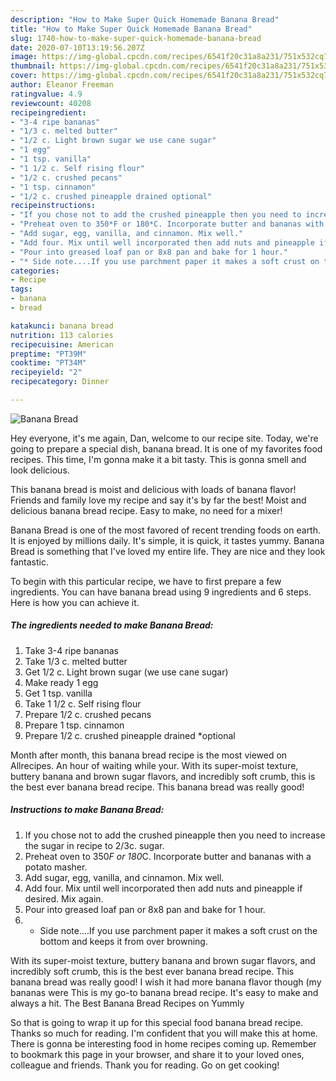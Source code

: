 ```yaml
---
description: "How to Make Super Quick Homemade Banana Bread"
title: "How to Make Super Quick Homemade Banana Bread"
slug: 1740-how-to-make-super-quick-homemade-banana-bread
date: 2020-07-10T13:19:56.207Z
image: https://img-global.cpcdn.com/recipes/6541f20c31a8a231/751x532cq70/banana-bread-recipe-main-photo.jpg
thumbnail: https://img-global.cpcdn.com/recipes/6541f20c31a8a231/751x532cq70/banana-bread-recipe-main-photo.jpg
cover: https://img-global.cpcdn.com/recipes/6541f20c31a8a231/751x532cq70/banana-bread-recipe-main-photo.jpg
author: Eleanor Freeman
ratingvalue: 4.9
reviewcount: 40208
recipeingredient:
- "3-4 ripe bananas"
- "1/3 c. melted butter"
- "1/2 c. Light brown sugar we use cane sugar"
- "1 egg"
- "1 tsp. vanilla"
- "1 1/2 c. Self rising flour"
- "1/2 c. crushed pecans"
- "1 tsp. cinnamon"
- "1/2 c. crushed pineapple drained optional"
recipeinstructions:
- "If you chose not to add the crushed pineapple then you need to increase the sugar in recipe to 2/3c. sugar."
- "Preheat oven to 350*F or 180*C. Incorporate butter and bananas with a potato masher."
- "Add sugar, egg, vanilla, and cinnamon. Mix well."
- "Add four. Mix until well incorporated then add nuts and pineapple if desired. Mix again."
- "Pour into greased loaf pan or 8x8 pan and bake for 1 hour."
- "* Side note....If you use parchment paper it makes a soft crust on the bottom and keeps it from over browning."
categories:
- Recipe
tags:
- banana
- bread

katakunci: banana bread 
nutrition: 113 calories
recipecuisine: American
preptime: "PT39M"
cooktime: "PT34M"
recipeyield: "2"
recipecategory: Dinner

---
```



![Banana Bread](https://img-global.cpcdn.com/recipes/6541f20c31a8a231/751x532cq70/banana-bread-recipe-main-photo.jpg)

Hey everyone, it's me again, Dan, welcome to our recipe site. Today, we're going to prepare a special dish, banana bread. It is one of my favorites food recipes. This time, I'm gonna make it a bit tasty. This is gonna smell and look delicious.

This banana bread is moist and delicious with loads of banana flavor! Friends and family love my recipe and say it&#39;s by far the best! Moist and delicious banana bread recipe. Easy to make, no need for a mixer!

Banana Bread is one of the most favored of recent trending foods on earth. It is enjoyed by millions daily. It's simple, it is quick, it tastes yummy. Banana Bread is something that I've loved my entire life. They are nice and they look fantastic.


To begin with this particular recipe, we have to first prepare a few ingredients. You can have banana bread using 9 ingredients and 6 steps. Here is how you can achieve it.

<!--inarticleads1-->

##### The ingredients needed to make Banana Bread:

1. Take 3-4 ripe bananas
1. Take 1/3 c. melted butter
1. Get 1/2 c. Light brown sugar (we use cane sugar)
1. Make ready 1 egg
1. Get 1 tsp. vanilla
1. Take 1 1/2 c. Self rising flour
1. Prepare 1/2 c. crushed pecans
1. Prepare 1 tsp. cinnamon
1. Prepare 1/2 c. crushed pineapple drained *optional


Month after month, this banana bread recipe is the most viewed on Allrecipes. An hour of waiting while your. With its super-moist texture, buttery banana and brown sugar flavors, and incredibly soft crumb, this is the best ever banana bread recipe. This banana bread was really good! 

<!--inarticleads2-->

##### Instructions to make Banana Bread:

1. If you chose not to add the crushed pineapple then you need to increase the sugar in recipe to 2/3c. sugar.
1. Preheat oven to 350*F or 180*C. Incorporate butter and bananas with a potato masher.
1. Add sugar, egg, vanilla, and cinnamon. Mix well.
1. Add four. Mix until well incorporated then add nuts and pineapple if desired. Mix again.
1. Pour into greased loaf pan or 8x8 pan and bake for 1 hour.
1. * Side note....If you use parchment paper it makes a soft crust on the bottom and keeps it from over browning.


With its super-moist texture, buttery banana and brown sugar flavors, and incredibly soft crumb, this is the best ever banana bread recipe. This banana bread was really good! I wish it had more banana flavor though (my bananas were This is my go-to banana bread recipe. It&#39;s easy to make and always a hit. The Best Banana Bread Recipes on Yummly 

So that is going to wrap it up for this special food banana bread recipe. Thanks so much for reading. I'm confident that you will make this at home. There is gonna be interesting food in home recipes coming up. Remember to bookmark this page in your browser, and share it to your loved ones, colleague and friends. Thank you for reading. Go on get cooking!
